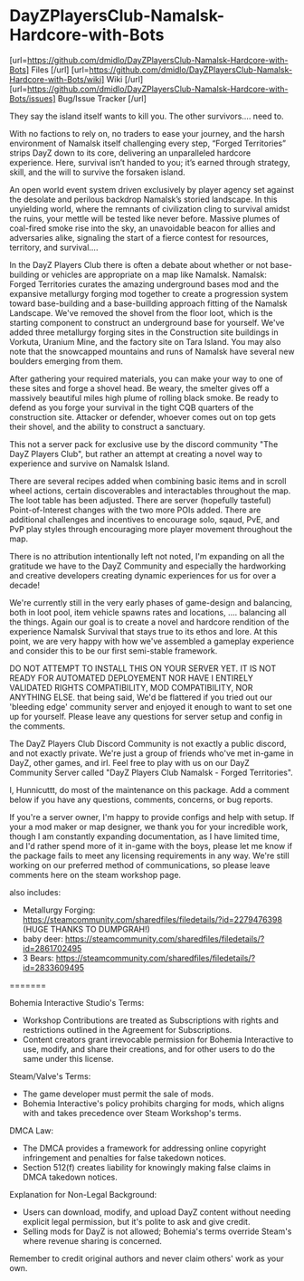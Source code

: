 # DayZPlayersClub-Namalsk-Hardcore-with-Bots

[url=https://github.com/dmidlo/DayZPlayersClub-Namalsk-Hardcore-with-Bots] Files [/url]
[url=https://github.com/dmidlo/DayZPlayersClub-Namalsk-Hardcore-with-Bots/wiki] Wiki [/url]
[url=https://github.com/dmidlo/DayZPlayersClub-Namalsk-Hardcore-with-Bots/issues] Bug/Issue Tracker [/url]

They say the island itself wants to kill you.  The other survivors…. need to.

With no factions to rely on, no traders to ease your journey, and the harsh environment of Namalsk itself challenging every step, “Forged Territories” strips DayZ down to its core, delivering an unparalleled hardcore experience. Here, survival isn’t handed to you; it’s earned through strategy, skill, and the will to survive the forsaken island.

An open world event system driven exclusively by player agency set against the desolate and perilous backdrop Namalsk’s storied landscape. In this unyielding world, where the remnants of civilization cling to survival amidst the ruins, your mettle will be tested like never before. Massive plumes of coal-fired smoke rise into the sky, an unavoidable beacon for allies and adversaries alike, signaling the start of a fierce contest for resources, territory, and survival....

In the DayZ Players Club there is often a debate about whether or not base-building or vehicles are appropriate on a map like Namalsk. Namalsk: Forged Territories curates the amazing underground bases mod and the expansive metallurgy forging mod together to create a progression system toward base-building and a base-buillding approach fitting of the Namalsk Landscape.  We've removed the shovel from the floor loot, which is the starting component to construct an underground base for yourself.  We've added three metallurgy forging sites in the Construction site buildings in Vorkuta, Uranium Mine, and the factory site on Tara Island.  You may also note that the snowcapped mountains and runs of Namalsk have several new boulders emerging from them.

After gathering your required materials, you can make your way to one of these sites and forge a shovel head. Be weary, the smelter gives off a massively beautiful miles high plume of rolling black smoke.  Be ready to defend as you forge your survival in the tight CQB quarters of the construction site. Attacker or defender, whoever comes out on top gets their shovel, and the ability to construct a sanctuary.

This not a server pack for exclusive use by the discord community "The DayZ Players Club", but rather an attempt at creating a novel way to experience and survive on Namalsk Island.

There are several recipes added when combining basic items and in scroll wheel actions, certain discoverables and interactables throughout the map.  The loot table has been adjusted.  There are server (hopefully tasteful) Point-of-Interest changes with the two more POIs added.  There are additional challenges and incentives to encourage solo, sqaud, PvE, and PvP play styles through encouraging more player movement throughout the map.

There is no attribution intentionally left not noted, I'm expanding on all the gratitude we have to the DayZ Community and especially the hardworking and creative developers creating dynamic experiences for us for over a decade!

We're currently still in the very early phases of game-design and balancing, both in loot pool, item vehicle spawns rates and locations, .... balancing all the things.  Again our goal is to create a novel and hardcore rendition of the experience Namalsk Survival that stays true to its ethos and lore.  At this point, we are very happy with how we've assembled a gameplay experience and consider this to be our first semi-stable framework.

DO NOT ATTEMPT TO INSTALL THIS ON YOUR SERVER YET. IT IS NOT READY FOR AUTOMATED DEPLOYEMENT NOR HAVE I ENTIRELY VALIDATED RIGHTS COMPATIBILITY, MOD COMPATIBILITY, NOR ANYTHING ELSE.  that being said, We'd be flattered if you tried out our 'bleeding edge' community server and enjoyed it enough to want to set one up for yourself. Please leave any questions for server setup and config in the comments. 

The DayZ Players Club Discord Community is not exactly a public discord, and not exactly private.  We're just a group of friends who've met in-game in DayZ, other games, and irl.  Feel free to play with us on our DayZ Community Server called "DayZ Players Club Namalsk - Forged Territories".

I, Hunnicuttt, do most of the maintenance on this package. Add a comment below if you have any questions, comments, concerns, or bug reports.

If you're a server owner, I'm happy to provide configs and help with setup. If your a mod maker or map designer, we thank you for your incredible work, though I am constantly expanding documentation, as I have limited time, and I'd rather spend more of it in-game with the boys, please let me know if the package fails to meet any licensing requirements in any way.  We're still working on our preferred method of communications, so please leave comments here on the steam workshop page.

also includes:
- Metallurgy Forging: https://steamcommunity.com/sharedfiles/filedetails/?id=2279476398 (HUGE THANKS TO DUMPGRAH!)
- baby deer: https://steamcommunity.com/sharedfiles/filedetails/?id=2861702495
- 3 Bears: https://steamcommunity.com/sharedfiles/filedetails/?id=2833609495

=======

Bohemia Interactive Studio's Terms:
- Workshop Contributions are treated as Subscriptions with rights and restrictions outlined in the Agreement for Subscriptions.
- Content creators grant irrevocable permission for Bohemia Interactive to use, modify, and share their creations, and for other users to do the same under this license.

Steam/Valve's Terms:

- The game developer must permit the sale of mods.
- Bohemia Interactive's policy prohibits charging for mods, which aligns with and takes precedence over Steam Workshop's terms.

DMCA Law:
- The DMCA provides a framework for addressing online copyright infringement and penalties for false takedown notices.
- Section 512(f) creates liability for knowingly making false claims in DMCA takedown notices.

Explanation for Non-Legal Background:
- Users can download, modify, and upload DayZ content without needing explicit legal permission, but it's polite to ask and give credit.
- Selling mods for DayZ is not allowed; Bohemia's terms override Steam's where revenue sharing is concerned.

Remember to credit original authors and never claim others' work as your own.